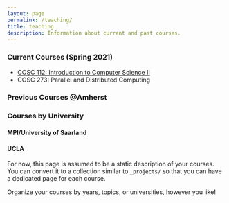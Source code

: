 ```yaml
---
layout: page
permalink: /teaching/
title: teaching
description: Information about current and past courses.
---
```


### Current Courses (Spring 2021)

- [COSC 112: Introduction to Computer Science II](/courses/2021s-cosc-112/)
- COSC 273: Parallel and Distributed Computing

### Previous Courses @Amherst

### Courses by University

#### MPI/University of Saarland

#### UCLA

For now, this page is assumed to be a static description of your courses. You can convert it to a collection similar to `_projects/` so that you can have a dedicated page for each course.

Organize your courses by years, topics, or universities, however you like!
